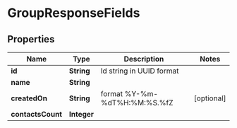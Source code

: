 
# GroupResponseFields

## Properties
Name | Type | Description | Notes
------------ | ------------- | ------------- | -------------
**id** | **String** | Id string in UUID format | 
**name** | **String** |  | 
**createdOn** | **String** | format %Y-%m-%dT%H:%M:%S.%fZ |  [optional]
**contactsCount** | **Integer** |  | 



